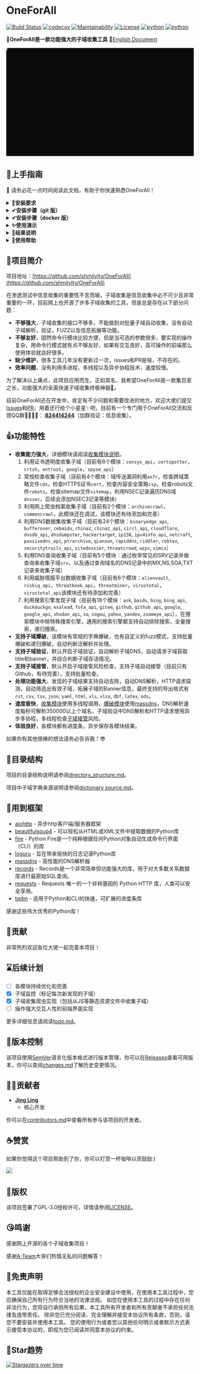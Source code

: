# OneForAll

[![Build Status](https://travis-ci.org/shmilylty/OneForAll.svg?branch=master)](https://travis-ci.org/shmilylty/OneForAll)
[![codecov](https://codecov.io/gh/shmilylty/OneForAll/branch/master/graph/badge.svg)](https://codecov.io/gh/shmilylty/OneForAll)
[![Maintainability](https://api.codeclimate.com/v1/badges/1287668a6b4c72af683e/maintainability)](https://codeclimate.com/github/shmilylty/OneForAll/maintainability)
[![License](https://img.shields.io/github/license/shmilylty/OneForAll)](https://github.com/shmilylty/OneForAll/tree/master/LICENSE)
[![python](https://img.shields.io/badge/python-3.8-blue)](https://github.com/shmilylty/OneForAll/tree/master/)
[![python](https://img.shields.io/badge/release-v0.3.0-brightgreen)](https://github.com/shmilylty/OneForAll/releases)

👊**OneForAll是一款功能强大的子域收集工具**  📝[English Document](https://github.com/shmilylty/OneForAll/tree/master/docs/en-us/README.md)

![Example](./docs/usage_example.svg)

## 🚀上手指南

📢 请务必花一点时间阅读此文档，有助于你快速熟悉OneForAll！

<details>
<summary><b>🐍安装要求</b></summary>

OneForAll基于[Python 3.8.0]( https://www.python.org/downloads/release/python-380/ )开发和测试，请使用高于Python 3.8.0的稳定发行版本，其他版本可能会出现一些问题（Windows平台必须使用3.8.0以上版本），安装Python环境可以参考[Python 3 安装指南](https://pythonguidecn.readthedocs.io/zh/latest/starting/installation.html#python-3)。运行以下命令检查Python和pip3版本：
```bash
python -V
pip3 -V
```
如果你看到类似以下的输出便说明Python环境没有问题：
```bash
Python 3.8.0
pip 19.2.2 from C:\Users\shmilylty\AppData\Roaming\Python\Python38\site-packages\pip (python 3.8)
```
</details>

<details>
<summary><b>✔安装步骤（git 版）</b></summary>

1. **下载**

由于该项目**处于开发中**，会不断进行更新迭代，下载时使用`git clone`**克隆**最新代码仓库，也方便后续的更新，不推荐从Releases下载，因为Releases里版本更新缓慢，也不方便更新，
本项目已经在[码云](https://gitee.com/shmilylty/OneForAll.git)(Gitee)镜像了一份，国内推荐使用码云进行克隆比较快：

```bash
git clone https://gitee.com/shmilylty/OneForAll.git
```
或者：
```bash
git clone https://github.com/shmilylty/OneForAll.git
```

2. **安装**

你可以通过pip3安装OneForAll的依赖，以下为**Windows系统**下使用**pip3**安装依赖的示例：注意：如果你的Python3安装在系统Program Files目录下，如：`C:\Program Files\Python38`，那么请以管理员身份运行命令提示符cmd执行以下命令！

```bash
cd OneForAll/
python -m pip install -U pip setuptools wheel -i https://mirrors.aliyun.com/pypi/simple/
pip3 install -r requirements.txt -i https://mirrors.aliyun.com/pypi/simple/
python oneforall.py --help
```

其他系统平台的请参考[依赖安装](https://github.com/shmilylty/OneForAll/tree/master/docs/installation_dependency.md)，如果在安装依赖过程中发现编译某个依赖库失败时可以参考[troubleshooting.md](https://github.com/shmilylty/OneForAll/tree/master/docs/troubleshooting.md)中解决方法，如果还没有解决欢迎加群反馈。

3. **更新**

执行以下命令**更新**项目（可保存对`/config/setting.py`和`/config/api.py`的修改）：

```bash
git stash        # 暂存本地的修改
git fetch --all  # 拉取项目更新
git pull         # 下载覆盖
git stash pop    # 释放本地修改
```
</details>

<details>
<summary><b>✔安装步骤（docker 版）</b></summary>

首先下载并编辑配置文件，添加自己的`api`和个性化设置，并保留原始文件结构

```
config
├── api.py
├── log.py
└── setting.py
```

拉取镜像并执行，其中`~/.config`替换为你自己配置文件所在文件夹的路径

```shell
docker pull shmilylty/oneforall
docker run -it --rm -v ~/results:/OneForAll/results -v ~/.config:/OneForAll/config oneforall --target example.com run
```
参数直接加在指令末尾，结果会输出在本地目录`~/results`，如需保存到其他位置，可以自行修改
</details>


<details>
<summary><b>✨使用演示</b></summary>

1. 如果你是通过pip3安装的依赖则使用以下命令运行示例：   
```bash
python3 oneforall.py --target example.com run
```

![Example](./docs/usage_example.svg)

2. 如果你通过pipenv安装的依赖则使用以下命令运行示例：
```bash
pipenv run python oneforall.py --target example.com run
```
3. 开启爆破模块运行（使用massdns进行爆破，网络占用极大，可能会阻塞网络）
```bash
python3 run python oneforall.py --target example.com --burte True run
# or
pipenv run python oneforall.py --target example.com --burte True run
```
</details>

<details>
<summary><b>🧐结果说明</b></summary>

我们以`python3 oneforall.py --target example.com run`命令为例，OneForAll在默认参数正常执行完毕会在results目录生成相应结果：

![Result](./images/Result.png)

`example.com.csv`是每个主域下的子域收集结果。

`all_subdomain_result_1583034493.csv`是每次运行OneForAll收集到子域的汇总结果，包含`example.com.csv`，方便在批量收集场景中获取全部结果。

`result.sqlite3`是存放每次运行OneForAll收集到子域的SQLite3结果数据库，其数据库结构如下图：

![Database](./images/Database.png)

其中类似`example_com_origin_result`表存放每个模块最初子域收集结果。

其中类似`example_com_resolve_result`表存放对子域进行解析后的结果。

其中类似`example_com_last_result`表存放上一次子域收集结果（需要收集两次以上才会生成）。

其中类似`example_com_now_result`表存放现在子域收集结果，一般情况关注这张表就可以了。

结果具体字段的解释说明请查看![相关文档](./docs/field.md)。
</details>

<details>
<summary><b>🤔使用帮助</b></summary>

命令行参数只提供了一些常用参数，更多详细的参数配置请见[config.py](https://github.com/shmilylty/OneForAll/tree/master/config/setting.py)，如果你认为有些参数是命令界面经常使用到的或缺少了什么参数等问题非常欢迎反馈。由于众所周知的原因，如果要使用一些被墙的收集接口请先到[config.py](https://github.com/shmilylty/OneForAll/tree/master/config/setting.py)配置代理，有些收集模块需要提供API（大多都是可以注册账号免费获取），如果需要使用请到[api.py](https://github.com/shmilylty/OneForAll/tree/master/config/api.py)配置API信息，如果不使用请忽略有关报错提示。（详细模块请阅读[收集模块说明](https://github.com/shmilylty/OneForAll/tree/master/docs/collection_modules.md)）

OneForAll命令行界面基于[Fire](https://github.com/google/python-fire/)实现，有关Fire更高级使用方法请参阅[使用Fire CLI](https://github.com/google/python-fire/blob/master/docs/using-cli.md)。

[oneforall.py](https://github.com/shmilylty/OneForAll/tree/master/oneforall.py)是主程序入口，oneforall.py可以调用[brute.py](https://github.com/shmilylty/OneForAll/tree/master/brute.py)，[takerover.py](https://github.com/shmilylty/OneForAll/tree/master/takerover.py)及[dbexport.py](https://github.com/shmilylty/OneForAll/tree/master/dbexport.py)等模块，为了方便进行子域爆破独立出了brute.py，为了方便进行子域接管风险检查独立出了takerover.py，为了方便数据库导出独立出了dbexport.py，这些模块都可以单独运行，并且所接受参数要更丰富一点，如果要单独使用这些模块请参考[使用帮助](https://github.com/shmilylty/OneForAll/tree/master/docs/usage_help.md)

❗注意：当你在使用过程中遇到一些问题或者疑惑时，请先到[Issues](https://github.com/shmilylty/OneForAll/issues)里使用搜索找找答案，还可以参阅[常见问题与回答](https://github.com/shmilylty/OneForAll/tree/master/docs/Q&A.md)。

**oneforall.py使用帮助**

以下帮助信息可能不是最新的，你可以使用`python oneforall.py --help`获取最新的帮助信息。

```bash
python oneforall.py --help
```
```bash
NAME
    oneforall.py - OneForAll帮助信息

SYNOPSIS
    oneforall.py COMMAND | --target=TARGET <flags>

DESCRIPTION
    OneForAll是一款功能强大的子域收集工具

    Example:
        python3 oneforall.py version
        python3 oneforall.py --target example.com run
        python3 oneforall.py --targets ./domains.txt run
        python3 oneforall.py --target example.com --valid None run
        python3 oneforall.py --target example.com --brute True run
        python3 oneforall.py --target example.com --port small run
        python3 oneforall.py --target example.com --format csv run
        python3 oneforall.py --target example.com --dns False run
        python3 oneforall.py --target example.com --req False run
        python3 oneforall.py --target example.com --takeover False run
        python3 oneforall.py --target example.com --show True run

    Note:
        参数alive可选值True，False分别表示导出存活，全部子域结果
        参数port可选值有'default', 'small', 'large', 详见config.py配置
        参数format可选格式有'rst', 'csv', 'tsv', 'json', 'yaml', 'html',
                          'jira', 'xls', 'xlsx', 'dbf', 'latex', 'ods'
        参数path默认None使用OneForAll结果目录生成路径

ARGUMENTS
    TARGET
        单个域名或者每行一个域名的文件路径(必需参数)

FLAGS
    --brute=BRUTE
        使用爆破模块(默认False)
    --dns=DNS
        DNS解析子域(默认True)
    --req=REQ
        HTTP请求子域(默认True)
    --port=PORT
        请求验证子域的端口范围(默认只探测80端口)
    --valid=VALID
        只导出存活的子域结果(默认False)
    --format=FORMAT
        结果保存格式(默认csv)
    --path=PATH
        结果保存路径(默认None)
    --takeover=TAKEOVER
        检查子域接管(默认False)
```
</details>

## 🎉项目简介

项目地址：[https://github.com/shmilylty/OneForAll](https://github.com/shmilylty/OneForAll)

在渗透测试中信息收集的重要性不言而喻，子域收集是信息收集中必不可少且非常重要的一环，目前网上也开源了许多子域收集的工具，但是总是存在以下部分问题：

* **不够强大**，子域收集的接口不够多，不能做到对批量子域自动收集，没有自动子域解析，验证，FUZZ以及信息拓展等功能。
* **不够友好**，固然命令行模块比较方便，但是当可选的参数很多，要实现的操作复杂，用命令行模式就有点不够友好，如果有交互良好，高可操作的前端那么使用体验就会好很多。
* **缺少维护**，很多工具几年没有更新过一次，issues和PR是啥，不存在的。
* **效率问题**，没有利用多进程，多线程以及异步协程技术，速度较慢。

为了解决以上痛点，此项目应用而生，正如其名，我希望OneForAll是一款集百家之长，功能强大的全面快速子域收集终极神器🔨。

目前OneForAll还在开发中，肯定有不少问题和需要改进的地方，欢迎大佬们提交[Issues](https://github.com/shmilylty/OneForAll/issues)和[PR](https://github.com/shmilylty/OneForAll/pulls)，用着还行给个小星星✨吧，目前有一个专门用于OneForAll交流和反馈QQ群👨‍👨‍👦‍👦：:[**824414244**](//shang.qq.com/wpa/qunwpa?idkey=125d3689b60445cdbb11e4ddff38036b7f6f2abbf4f7957df5dddba81aa90771)（加群验证：信息收集）。

## 👍功能特性

* **收集能力强大**，详细模块请阅读[收集模块说明](https://github.com/shmilylty/OneForAll/tree/master/docs/collection_modules.md)。
  1. 利用证书透明度收集子域（目前有6个模块：`censys_api`，`certspotter`，`crtsh`，`entrust`，`google`，`spyse_api`）
  2. 常规检查收集子域（目前有4个模块：域传送漏洞利用`axfr`，检查跨域策略文件`cdx`，检查HTTPS证书`cert`，检查内容安全策略`csp`，检查robots文件`robots`，检查sitemap文件`sitemap`，利用NSEC记录遍历DNS域`dnssec`，后续会添加NSEC3记录等模块）
  3. 利用网上爬虫档案收集子域（目前有2个模块：`archivecrawl`，`commoncrawl`，此模块还在调试，该模块还有待添加和完善）
  4. 利用DNS数据集收集子域（目前有24个模块：`binaryedge_api`, `bufferover`, `cebaidu`, `chinaz`, `chinaz_api`, `circl_api`, `cloudflare`, `dnsdb_api`, `dnsdumpster`, `hackertarget`, `ip138`, `ipv4info_api`, `netcraft`, `passivedns_api`, `ptrarchive`, `qianxun`, `rapiddns`, `riddler`, `robtex`, `securitytrails_api`, `sitedossier`, `threatcrowd`, `wzpc`, `ximcx`）
  5. 利用DNS查询收集子域（目前有5个模块：通过枚举常见的SRV记录并做查询来收集子域`srv`，以及通过查询域名的DNS记录中的MX,NS,SOA,TXT记录来收集子域）
  6. 利用威胁情报平台数据收集子域（目前有6个模块：`alienvault`, `riskiq_api`，`threatbook_api`，`threatminer`，`virustotal`，`virustotal_api`该模块还有待添加和完善）
  7. 利用搜索引擎发现子域（目前有18个模块：`ask`, `baidu`, `bing`, `bing_api`, `duckduckgo`, `exalead`, `fofa_api`, `gitee`, `github`, `github_api`, `google`, `google_api`, `shodan_api`, `so`, `sogou`, `yahoo`, `yandex`, `zoomeye_api`），在搜索模块中除特殊搜索引擎，通用的搜索引擎都支持自动排除搜索，全量搜索，递归搜索。
* **支持子域爆破**，该模块有常规的字典爆破，也有自定义的fuzz模式，支持批量爆破和递归爆破，自动判断泛解析并处理。
* **支持子域验证**，默认开启子域验证，自动解析子域DNS，自动请求子域获取title和banner，并综合判断子域存活情况。
* **支持子域接管**，默认开启子域接管风险检查，支持子域自动接管（目前只有Github，有待完善），支持批量检查。
* **处理功能强大**，发现的子域结果支持自动去除，自动DNS解析，HTTP请求探测，自动筛选出有效子域，拓展子域的Banner信息，最终支持的导出格式有`rst`, `csv`, `tsv`, `json`, `yaml`, `html`, `xls`, `xlsx`, `dbf`, `latex`, `ods`。
* **速度极快**，[收集模块](https://github.com/shmilylty/OneForAll/tree/master/collect.py)使用多线程调用，[爆破模块](https://github.com/shmilylty/OneForAll/tree/master/brute.py)使用[massdns](https://github.com/blechschmidt/massdns)，DNS解析速度每秒可解析350000以上个域名，子域验证中DNS解析和HTTP请求使用异步多协程，多线程检查[子域接管](https://github.com/shmilylty/OneForAll/tree/master/takeover.py)风险。
* **体验良好**，各模块都有进度条，异步保存各模块结果。

如果你有其他很棒的想法请务必告诉我！😎

## 🌲目录结构

项目的目录结构说明请参阅[directory_structure.md](https://github.com/shmilylty/OneForAll/tree/master/docs/directory_structure.md)。

项目中子域字典来源说明请参阅[dictionary source.md](https://github.com/shmilylty/OneForAll/tree/master/docs/dictionary_source.md)。


## 👏用到框架

* [aiohttp](https://github.com/aio-libs/aiohttp) - 异步http客户端/服务器框架
* [beautifulsoup4](https://pypi.org/project/beautifulsoup4/) - 可以轻松从HTML或XML文件中提取数据的Python库
* [fire](https://github.com/google/python-fire) - Python Fire是一个纯粹根据任何Python对象自动生成命令行界面（CLI）的库
* [loguru](https://github.com/Delgan/loguru) - 旨在带来愉快的日志记录Python库
* [massdns](https://github.com/blechschmidt/massdns) - 高性能的DNS解析器
* [records](https://github.com/kennethreitz/records) - Records是一个非常简单但功能强大的库，用于对大多数关系数据库进行最原始SQL查询。
* [requests](https://github.com/psf/requests) - Requests 唯一的一个非转基因的 Python HTTP 库，人类可以安全享用。
* [tqdm](https://github.com/tqdm/tqdm) - 适用于Python和CLI的快速，可扩展的进度条库

感谢这些伟大优秀的Python库！

## 🙏贡献

非常热烈欢迎各位大佬一起完善本项目！

## ⌛后续计划

- [ ] 各模块持续优化和完善
- [x] 子域监控（标记每次新发现的子域）
- [x] 子域收集爬虫实现（包括从JS等静态资源文件中收集子域）
- [ ] 操作强大交互人性的前端界面实现

更多详细信息请阅读[todo.md](https://github.com/shmilylty/OneForAll/tree/master/docs/todo.md)。

## 🔖版本控制

该项目使用[SemVer](https://semver.org/)语言化版本格式进行版本管理，你可以在[Releases](https://github.com/shmilylty/OneForAll/releases)查看可用版本，你可以查阅[changes.md](https://github.com/shmilylty/OneForAll/tree/master/docs/changes.md)了解历史变更情况。

## 👨‍💻贡献者

* **[Jing Ling](https://github.com/shmilylty)**
  * 核心开发

你可以在[contributors.md](https://github.com/shmilylty/OneForAll/tree/master/docs/contributors.md)中查看所有参与该项目的开发者。

## ☕赞赏

如果你觉得这个项目帮助到了你，你可以打赏一杯咖啡以资鼓励:)

![](https://raw.githubusercontent.com/shmilylty/OneForAll/master/images/Donate.png)

## 📄版权

该项目签署了GPL-3.0授权许可，详情请参阅[LICENSE](https://github.com/shmilylty/OneForAll/blob/master/LICENSE)。

## 😘鸣谢

感谢网上开源的各个子域收集项目！

感谢[A-Team](https://github.com/QAX-A-Team)大哥们热情无私的问题解答！

## 📜免责声明

本工具仅能在取得足够合法授权的企业安全建设中使用，在使用本工具过程中，您应确保自己所有行为符合当地的法律法规。 
如您在使用本工具的过程中存在任何非法行为，您将自行承担所有后果，本工具所有开发者和所有贡献者不承担任何法律及连带责任。
除非您已充分阅读、完全理解并接受本协议所有条款，否则，请您不要安装并使用本工具。
您的使用行为或者您以其他任何明示或者默示方式表示接受本协议的，即视为您已阅读并同意本协议的约束。

## 💖Star趋势

[![Stargazers over time](https://starchart.cc/shmilylty/OneForAll.svg)](https://starchart.cc/shmilylty/OneForAll)
